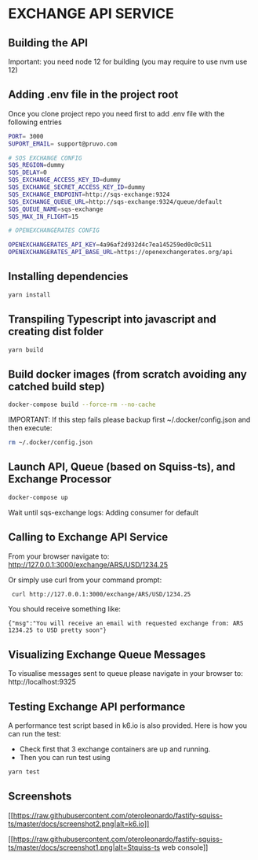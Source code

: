 # EXCHANGE API SERVICE

## Building the API

Important: you need node 12 for building (you may require to use nvm use 12)

## Adding .env file in the project root

Once you clone project repo you need first to add .env file with the following entries

```bash
PORT= 3000
SUPORT_EMAIL= support@pruvo.com

# SQS EXCHANGE CONFIG
SQS_REGION=dummy
SQS_DELAY=0
SQS_EXCHANGE_ACCESS_KEY_ID=dummy
SQS_EXCHANGE_SECRET_ACCESS_KEY_ID=dummy
SQS_EXCHANGE_ENDPOINT=http://sqs-exchange:9324
SQS_EXCHANGE_QUEUE_URL=http://sqs-exchange:9324/queue/default
SQS_QUEUE_NAME=sqs-exchange
SQS_MAX_IN_FLIGHT=15

# OPENEXCHANGERATES CONFIG

OPENEXCHANGERATES_API_KEY=4a96af2d932d4c7ea145259ed0c0c511
OPENEXCHANGERATES_API_BASE_URL=https://openexchangerates.org/api
```

## Installing dependencies

```bash
yarn install
```

## Transpiling Typescript into javascript and creating dist folder

```bash
yarn build
```

## Build docker images (from scratch avoiding any catched build step)

```bash
docker-compose build --force-rm --no-cache
```

IMPORTANT: If this step fails please backup first ~/.docker/config.json and then execute:

```Bash
rm ~/.docker/config.json
```

## Launch API, Queue (based on Squiss-ts), and Exchange Processor

```bash
docker-compose up
```

Wait until sqs-exchange logs: Adding consumer for default

## Calling to Exchange API Service

From your browser navigate to: http://127.0.0.1:3000/exchange/ARS/USD/1234.25

Or simply use curl from your command prompt:

```bash
 curl http://127.0.0.1:3000/exchange/ARS/USD/1234.25
```

You should receive something like:

```
{"msg":"You will receive an email with requested exchange from: ARS 1234.25 to USD pretty soon"}
```

## Visualizing Exchange Queue Messages

To visualise messages sent to queue please navigate in your browser to: http://localhost:9325

## Testing Exchange API performance

A performance test script based in k6.io is also provided. Here is how you can run the test:

- Check first that 3 exchange containers are up and running.
- Then you can run test using

```bash
yarn test
```

## Screenshots

[[https://raw.githubusercontent.com/oteroleonardo/fastify-squiss-ts/master/docs/screenshot2.png|alt=k6.io]]

[[https://raw.githubusercontent.com/oteroleonardo/fastify-squiss-ts/master/docs/screenshot1.png|alt=Stquiss-ts web console]]
